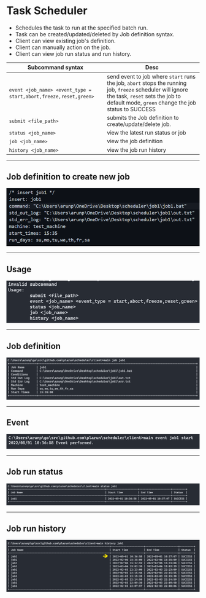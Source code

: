 # Task Scheduler

- Schedules the task to run at the specified batch run.
- Task can be created/updated/deleted by Job definition syntax.
- Client can view existing job's definition.
- Client can manually action on the job.
- Client can view job run status and run history.

Subcommand syntax | Desc
--- | ---
`event <job_name> <event_type = start,abort,freeze,reset,green>` | send event to job where `start` runs the job, `abort` stops the running job, `freeze` scheduler will ignore the task, `reset` sets the job to default mode, `green` change the job status to SUCCESS
`submit <file_path>` | submits the Job definition to create/update/delete job.
`status <job_name>` | view the latest run status or job
`job <job_name>` | view the job definition
`history <job_name>` | view the job run history

***

## Job definition to create new job
![alt text](https://github.com/plarun/scheduler/blob/master/img/sched0.png)

***

## Usage
![alt text](https://github.com/plarun/scheduler/blob/master/img/sched1.png)

***

## Job definition
![alt text](https://github.com/plarun/scheduler/blob/master/img/sched2.png)

***

## Event
![alt text](https://github.com/plarun/scheduler/blob/master/img/sched3.png)

***

## Job run status
![alt text](https://github.com/plarun/scheduler/blob/master/img/sched4.png)

***

## Job run history
![alt text](https://github.com/plarun/scheduler/blob/master/img/sched5.png)